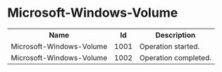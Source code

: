 # Microsoft-Windows-Volume

<table>
<colgroup><col/><col/><col/></colgroup>
<tr><th>Name</th><th>Id</th><th>Description</th></tr>
<tr><td>Microsoft-Windows-Volume</td><td>1001</td><td>Operation started.</td></tr>
<tr><td>Microsoft-Windows-Volume</td><td>1002</td><td>Operation completed.</td></tr>
</table>
